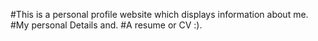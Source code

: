 #This is a personal profile website which displays information about me.
#My personal Details and.
#A resume or CV :). 
